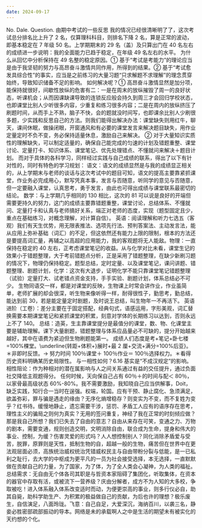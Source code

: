 ```yaml
---
date: 2024-09-17
---
```


No.
Dale.
Question.
由期中考试的一些反思
我的情况已经很清晰明了了，这次考试总分排名比上升了 2 名，仅算理科科目，则排名下降 2 名，算是正常的波动，即基本稳定在 7 年级 50 名。上学期期末的 29 名（盖）及只算出门在 40 名左右的成绩进一步说明：我的全面能力已趋于稳定，在年级 49 名左右的水平。
为什么从回忆中分析保持在 49 名整的稳定原因。① 基于“考试是考能力”的理论应当是由于我坚韧的努力与高昂奋斗激情共同作用，所得到的结果。② 基于“考试愈发具综合性”的事实，应当是之前练习的大量习题“只求解题不求理解”的理念贯穿始终，导致知识储备不足的影响。
如何解决呢？① 高昂奋斗激情显然是加分项，能保持就很好，间歇性放纵的危害有二：一是在周末的放纵摧毁了周一的良好状态，听课机会；从而因课缺课导致的连锁反应般会持久到周三才会回归学校状态，也即课堂比别人少听很多内容，少重复和练习很多内容；二是在周内的放纵挤压了刷题时间，从而手上不熟，脑子不快，会的题就没时间写，也即课余比别人少刷很多题，少实践和反思自己的方法。则我们能得出解决办法：课堂缺失则用红牛，聊天，课间休眠，做操闭眼，开窗通风和有必要的课堂发言来解决题目缺失，用作业定量定时不负不变，务必保持适量休息，激励自己来解决。
② 对于大量知识实质性的理解缺失，可以制定适量的，确保自己能完成的匀速的计划及错题重整、课堂讨论、定量打卡、知识体系、课堂笔记、优先处理错点、不懂就问来解决＋题目计划。
而对于具体的各科学习，同样经过实践与自己成绩的联系，得出了以下有针对性的，同时有特色的学习规划：
语文：语文的成绩显然是与我的成绩显正相关的，从上学期末与老师的谈话与这次考试中的题目可知，语文的提高主要靠紧抓课堂，作业务必完成用心，默写凭真本事，发言与否随意，听同学的意见与否随意，但一定要融入课堂，认真思考，勇于发言，由此也可得出成绩与课堂联系最密切的结论。
数学：与上学期几乎相同的 130 相比，这次的 81 可以说是良好的开端但需要更持久的努力，这门的成绩主要靠错题重整，课堂讨论，总结体系、不懂就问、定量打卡和认真与老师搞好关系，端正对老师的态度，实现（题型固定且少，重点在基础练习，对概念理解，对计算自信）。
英语：阅读理解和听力七选五（客观）我们有天生优势，用无限表推法、选项先行法、预判答案法、主动发言法，能从应用上弥补基础（词汇）的不足，但这依然还有能力上限的限制，根本的方法还是要提高词汇量，再辅之以高超的应用能力，我的客观题将无人能敌。物理：一直保持在稳定的 40 左右，正考虑课堂笔记的收益。从与化学对比未看，课堂生记的效果小于错题整理，大于考前错题点分析，正是采用了错题整理，在缺少新刷习题的情况下，物理仍保持稳定。题型总结，定时定量、以及课堂笔记，课问讲题、错题整理、剧题计划，化学：这次有大退步，证明化学不能只靠课堂笔记错题整理（试验）定量打大、试老错点资金支持，手手实验、剧题计划，体系总结必不可少。
生物同语交一样，都是对课堂的反映，生物课上时常会讲作业，作业虽简单，老师扩展的却会很深，听生物来像听得一样，耐得很性子，勤思考，勤总结，能达到前 30，若是能定量定时剧题，及时说王总结，叫生物年一不再活下。
英语进阶（工卷）：差分主要在于固定搭配，经典句式，语感运用，字形美观，词汇替换需要本期课堂笔记和紧抓课堂的积累，刻意对学体的长期练习以达到，否则永远上不了 140。
总结：造英，生主靠课堂提分是最值分的课堂，数、物、化课堂主要是辅助理解。课下大量剧题，错题整理与体系应品量必不可缺的，提分开始越来越好，其中在语费为紧迫但生物刷题能第一。
成绩人们态度是考+笔记+卧七楼=100\%棵堂。\underline{转距+体积+}展时+最 2 厘+交流+满分=100\%后亚}。
＊非即时反馈。→ 努力时间 100％课堂＋ 100％作业＝ 100％选择权力。＊看得历史资料明确某历史局限性。
与一相性如何？6.16 基实是“不成汉规定”的影响。相性阻论：作为种相对的潜在属影响与人之间关系通过有益的交任提升，通过负面社交降低主观题得分。
任何时候，天向保自己占有 60％＋的时间与配＜ 80％，以家骨最高级状态 60%-80%。我不需要激励，我知晓自己应当供解事，Doit，缺乏实践，知行合一当时在逞强。权端，轮国。应有干预、静止腐化、急须满足，欲盖弥彩，罪与骗是遇走的缘由？无序化熵增稳存？则变实为不变，而不复姓为变乎？红书待。缓慢地静止，遗忘需要干涉，惩罚、矛盾工人应有的语序存在思考，理性主义的骗局之则何为真实？无用的签问重复，神经了我在正常的时刻倾应做？那是我自己所想？我们已失去了自由的意志？自由从来存在可笑，变通之力、万物的剧本，需要变通，规则创造交明，文明消除自由，联合成为生命，提身和伟大的事业、控制，为缓？伤害灵爱的形式吗？人人想控制别人？同化消除矛盾爱与受苦，脱罪，原罪则是天性，抵制生物的自，超越一般的生物，痛苦但在世界中在更法观层面必须，高族统治威权统治凭错威权民主与自由带粉分裂与低能，是一已私利之耻行，去大学的中枢成为更平凡的一员为社会接受选择，本无选择，一直默默做在贡献自己的力量，为了国家，为了体，为了全人类会心凝神，为人类的福祉。总结需求：无自由无个体各司其职是与哲资本家阻碍了集团化，听取集体，在资本的器官中存取有活，或被流下一营养级？庆由分解者，成方不为人知的大多校，争取被吃！进入体系融入体系改变适时而动，为便更崇高的事业，则多行仪必自，助其自毙，助科学助生产、为积累的极益做自己的贡献，为后也许的理想？极乐废生，自信演足，八面玲珑。飞意：自己自足，大爱深沉，海纳百川，以袭三名，静妾必胜密部疏部振动的导本。网络是未的承载啊人之中是生活的期望未有被实化的天约想的个化。
